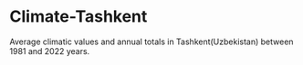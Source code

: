 # Climate-Tashkent
Average climatic values and annual totals in Tashkent(Uzbekistan) between 1981 and 2022 years.
